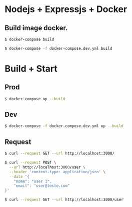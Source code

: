 # Nodejs + Expressjs + Docker 


## Build image docker.

```sh
$ docker-compose build 
```

```sh
$ docker-compose -f docker-compose.dev.yml build 
```

# Build + Start 

## Prod

```sh
$ docker-compose up --build
```
## Dev

```sh
$ docker-compose -f docker-compose.dev.yml up --build
```

## Request

```sh
$ curl --request GET --url http://localhost:3000/
```

```sh
$ curl --request POST \
  --url http://localhost:3000/user \
  --header 'content-type: application/json' \
  --data '{
	"nome": "user 1",
	"email": "user@teste.com"
}'
```

```sh
$ curl --request GET --url http://localhost:3000/user
```

